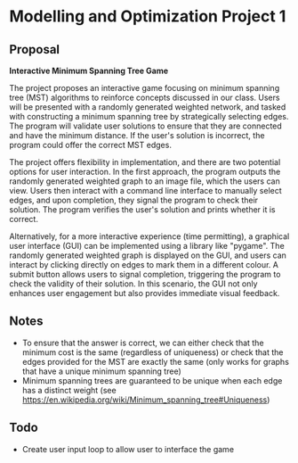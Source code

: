 # Modelling and Optimization Project 1

## Proposal

**Interactive Minimum Spanning Tree Game**

The project proposes an interactive game focusing on minimum spanning tree (MST) algorithms to reinforce concepts discussed in our class. Users will be presented with a randomly generated weighted network, and tasked with constructing a minimum spanning  tree by strategically selecting edges. The program will validate user solutions to ensure that they are connected and have the minimum distance. If the user's solution is incorrect, the program could offer the correct MST edges.

The project offers flexibility in implementation, and there are two potential options for user interaction. In the first approach, the program outputs the randomly generated weighted graph to an image file, which the users can view. Users then interact with a command line interface to manually select edges, and upon completion, they signal the program to check their solution. The program verifies the user's solution and prints whether it is correct.

Alternatively, for a more interactive experience (time permitting), a graphical user interface (GUI) can be implemented using a library like "pygame". The randomly generated weighted graph is displayed on the GUI, and users can interact by clicking directly on edges to mark them in a different colour. A submit button allows users to signal completion, triggering the program to check the validity of their solution. In this scenario, the GUI not only enhances user engagement but also provides immediate visual feedback.

## Notes

- To ensure that the answer is correct, we can either check that the minimum cost is the same (regardless of uniqueness) or check that the edges provided for the MST are exactly the same (only works for graphs that have a unique minimum spanning tree)
- Minimum spanning trees are guaranteed to be unique when each edge has a distinct weight (see https://en.wikipedia.org/wiki/Minimum_spanning_tree#Uniqueness)


## Todo

- Create user input loop to allow user to interface the game